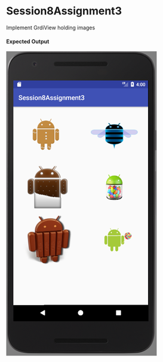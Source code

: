 # Session8Assignment3
Implement GrdiView holding images

<h4>Expected Output</h4>

![](https://github.com/sivaramgollapudi/Session8Assignment3/blob/master/Session8Assignment3_GridView_WithImages.png)
